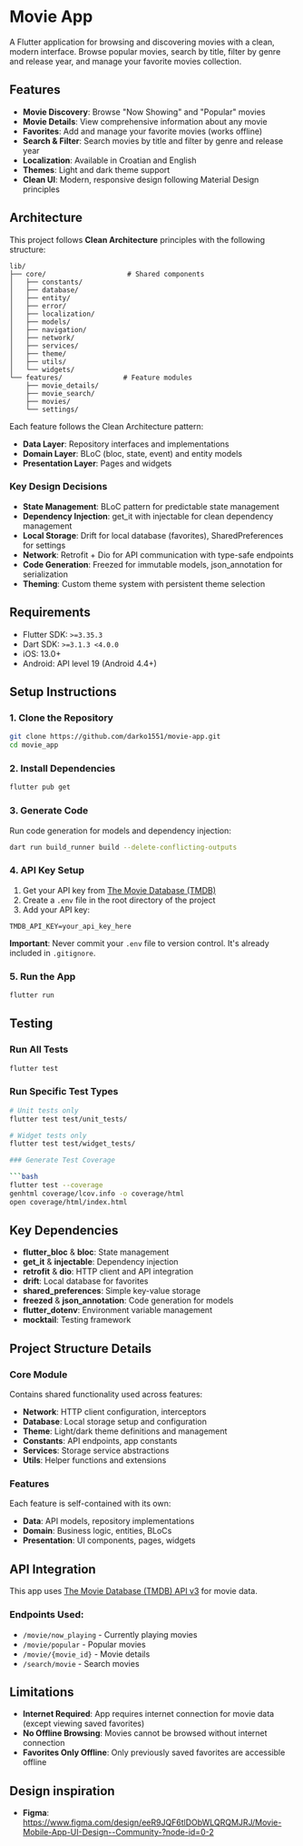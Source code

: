 # Movie App

A Flutter application for browsing and discovering movies with a clean, modern interface. Browse popular movies, search by title, filter by genre and release year, and manage your favorite movies collection.

## Features

- **Movie Discovery**: Browse "Now Showing" and "Popular" movies
- **Movie Details**: View comprehensive information about any movie
- **Favorites**: Add and manage your favorite movies (works offline)
- **Search & Filter**: Search movies by title and filter by genre and release year
- **Localization**: Available in Croatian and English
- **Themes**: Light and dark theme support
- **Clean UI**: Modern, responsive design following Material Design principles

## Architecture

This project follows **Clean Architecture** principles with the following structure:

```
lib/
├── core/                    # Shared components
│   ├── constants/
│   ├── database/
│   ├── entity/
│   ├── error/
│   ├── localization/
│   ├── models/
│   ├── navigation/
│   ├── network/
│   ├── services/
│   ├── theme/
│   ├── utils/
│   └── widgets/
└── features/               # Feature modules
    ├── movie_details/
    ├── movie_search/
    ├── movies/
    └── settings/
```

Each feature follows the Clean Architecture pattern:
- **Data Layer**: Repository interfaces and implementations
- **Domain Layer**: BLoC (bloc, state, event) and entity models  
- **Presentation Layer**: Pages and widgets

### Key Design Decisions

- **State Management**: BLoC pattern for predictable state management
- **Dependency Injection**: get_it with injectable for clean dependency management
- **Local Storage**: Drift for local database (favorites), SharedPreferences for settings
- **Network**: Retrofit + Dio for API communication with type-safe endpoints
- **Code Generation**: Freezed for immutable models, json_annotation for serialization
- **Theming**: Custom theme system with persistent theme selection

## Requirements

- Flutter SDK: `>=3.35.3`
- Dart SDK: `>=3.1.3 <4.0.0`
- iOS: 13.0+
- Android: API level 19 (Android 4.4+)

## Setup Instructions

### 1. Clone the Repository

```bash
git clone https://github.com/darko1551/movie-app.git
cd movie_app
```

### 2. Install Dependencies

```bash
flutter pub get
```

### 3. Generate Code

Run code generation for models and dependency injection:

```bash
dart run build_runner build --delete-conflicting-outputs
```

### 4. API Key Setup

1. Get your API key from [The Movie Database (TMDB)](https://www.themoviedb.org/settings/api)
2. Create a `.env` file in the root directory of the project
3. Add your API key:

```env
TMDB_API_KEY=your_api_key_here
```

**Important**: Never commit your `.env` file to version control. It's already included in `.gitignore`.

### 5. Run the App

```bash
flutter run
```

## Testing

### Run All Tests

```bash
flutter test
```

### Run Specific Test Types

```bash
# Unit tests only
flutter test test/unit_tests/

# Widget tests only  
flutter test test/widget_tests/

### Generate Test Coverage

```bash
flutter test --coverage
genhtml coverage/lcov.info -o coverage/html
open coverage/html/index.html
```

## Key Dependencies

- **flutter_bloc** & **bloc**: State management
- **get_it** & **injectable**: Dependency injection
- **retrofit** & **dio**: HTTP client and API integration
- **drift**: Local database for favorites
- **shared_preferences**: Simple key-value storage
- **freezed** & **json_annotation**: Code generation for models
- **flutter_dotenv**: Environment variable management
- **mocktail**: Testing framework

## Project Structure Details

### Core Module
Contains shared functionality used across features:
- **Network**: HTTP client configuration, interceptors
- **Database**: Local storage setup and configuration
- **Theme**: Light/dark theme definitions and management
- **Constants**: API endpoints, app constants
- **Services**: Storage service abstractions
- **Utils**: Helper functions and extensions

### Features
Each feature is self-contained with its own:
- **Data**: API models, repository implementations
- **Domain**: Business logic, entities, BLoCs
- **Presentation**: UI components, pages, widgets

## API Integration

This app uses [The Movie Database (TMDB) API v3](https://developers.themoviedb.org/3) for movie data.

### Endpoints Used:
- `/movie/now_playing` - Currently playing movies
- `/movie/popular` - Popular movies
- `/movie/{movie_id}` - Movie details
- `/search/movie` - Search movies

## Limitations

- **Internet Required**: App requires internet connection for movie data (except viewing saved favorites)
- **No Offline Browsing**: Movies cannot be browsed without internet connection
- **Favorites Only Offline**: Only previously saved favorites are accessible offline


## Design inspiration

- **Figma**: https://www.figma.com/design/eeR9JQF6tlDObWLQRQMJRJ/Movie-Mobile-App-UI-Design--Community-?node-id=0-2

